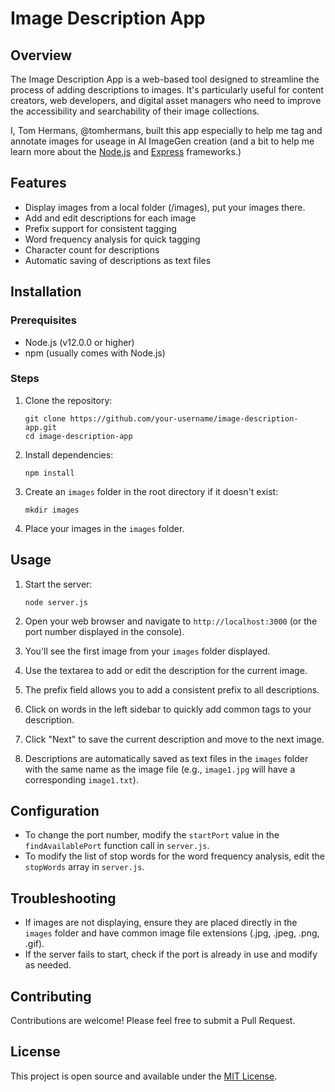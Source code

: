 # Image Description App

## Overview

The Image Description App is a web-based tool designed to streamline the process of adding descriptions to images. It's particularly useful for content creators, web developers, and digital asset managers who need to improve the accessibility and searchability of their image collections.

I, Tom Hermans, @tomhermans, built this app especially to help me tag and annotate images for useage in AI ImageGen creation (and a bit to help me learn more about the [Node.js](https://nodejs.org/en/) and [Express](https://expressjs.com/) frameworks.)

## Features

- Display images from a local folder (/images), put your images there.
- Add and edit descriptions for each image
- Prefix support for consistent tagging
- Word frequency analysis for quick tagging
- Character count for descriptions
- Automatic saving of descriptions as text files

## Installation

### Prerequisites

- Node.js (v12.0.0 or higher)
- npm (usually comes with Node.js)

### Steps

1. Clone the repository:
   ```
   git clone https://github.com/your-username/image-description-app.git
   cd image-description-app
   ```

2. Install dependencies:
   ```
   npm install
   ```

3. Create an `images` folder in the root directory if it doesn't exist:
   ```
   mkdir images
   ```

4. Place your images in the `images` folder.

## Usage

1. Start the server:
   ```
   node server.js
   ```

2. Open your web browser and navigate to `http://localhost:3000` (or the port number displayed in the console).

3. You'll see the first image from your `images` folder displayed.

4. Use the textarea to add or edit the description for the current image.

5. The prefix field allows you to add a consistent prefix to all descriptions.

6. Click on words in the left sidebar to quickly add common tags to your description.

7. Click "Next" to save the current description and move to the next image.

8. Descriptions are automatically saved as text files in the `images` folder with the same name as the image file (e.g., `image1.jpg` will have a corresponding `image1.txt`).

## Configuration

- To change the port number, modify the `startPort` value in the `findAvailablePort` function call in `server.js`.
- To modify the list of stop words for the word frequency analysis, edit the `stopWords` array in `server.js`.

## Troubleshooting

- If images are not displaying, ensure they are placed directly in the `images` folder and have common image file extensions (.jpg, .jpeg, .png, .gif).
- If the server fails to start, check if the port is already in use and modify as needed.

## Contributing

Contributions are welcome! Please feel free to submit a Pull Request.

## License

This project is open source and available under the [MIT License](LICENSE).